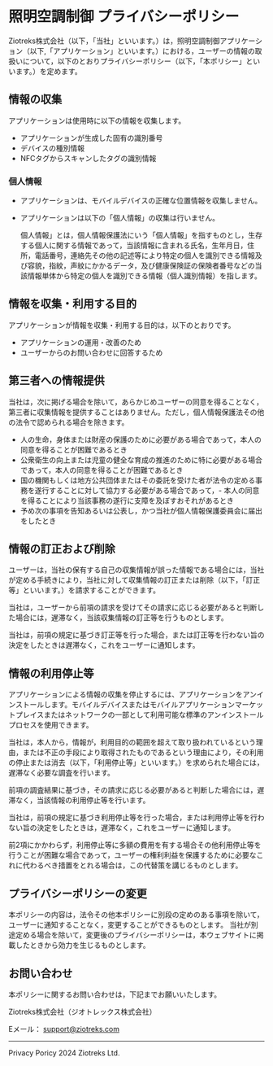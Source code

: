 # 照明空調制御 プライバシーポリシー
Ziotreks株式会社（以下，「当社」といいます。）は，照明空調制御アプリケーション（以下,「アプリケーション」といいます。）における，ユーザーの情報の取扱いについて，以下のとおりプライバシーポリシー（以下，「本ポリシー」といいます。）を定めます。

## 情報の収集
アプリケーションは使用時に以下の情報を収集します。

- アプリケーションが生成した固有の識別番号
- デバイスの種別情報
- NFCタグからスキャンしたタグの識別情報

### 個人情報
- アプリケーションは、モバイルデバイスの正確な位置情報を収集しません。
- アプリケーションは以下の「個人情報」の収集は行いません。

    個人情報」とは，個人情報保護法にいう「個人情報」を指すものとし，生存する個人に関する情報であって，当該情報に含まれる氏名，生年月日，住所，電話番号，連絡先その他の記述等により特定の個人を識別できる情報及び容貌，指紋，声紋にかかるデータ，及び健康保険証の保険者番号などの当該情報単体から特定の個人を識別できる情報（個人識別情報）を指します。


## 情報を収集・利用する目的
アプリケーションが情報を収集・利用する目的は，以下のとおりです。

- アプリケーションの運用・改善のため
- ユーザーからのお問い合わせに回答するため


## 第三者への情報提供
当社は，次に掲げる場合を除いて，あらかじめユーザーの同意を得ることなく，第三者に収集情報を提供することはありません。ただし，個人情報保護法その他の法令で認められる場合を除きます。

- 人の生命，身体または財産の保護のために必要がある場合であって，本人の同意を得ることが困難であるとき
- 公衆衛生の向上または児童の健全な育成の推進のために特に必要がある場合であって，本人の同意を得ることが困難であるとき
- 国の機関もしくは地方公共団体またはその委託を受けた者が法令の定める事務を遂行することに対して協力する必要がある場合であって，- 本人の同意を得ることにより当該事務の遂行に支障を及ぼすおそれがあるとき
- 予め次の事項を告知あるいは公表し，かつ当社が個人情報保護委員会に届出をしたとき

## 情報の訂正および削除
ユーザーは，当社の保有する自己の収集情報が誤った情報である場合には，当社が定める手続きにより，当社に対して収集情報の訂正または削除（以下，「訂正等」といいます。）を請求することができます。

当社は，ユーザーから前項の請求を受けてその請求に応じる必要があると判断した場合には，遅滞なく，当該収集情報の訂正等を行うものとします。

当社は，前項の規定に基づき訂正等を行った場合，または訂正等を行わない旨の決定をしたときは遅滞なく，これをユーザーに通知します。

## 情報の利用停止等
アプリケーションによる情報の収集を停止するには、アプリケーションをアンインストールします。モバイルデバイスまたはモバイルアプリケーションマーケットプレイスまたはネットワークの一部として利用可能な標準のアンインストールプロセスを使用できます。

当社は，本人から，情報が，利用目的の範囲を超えて取り扱われているという理由，または不正の手段により取得されたものであるという理由により，その利用の停止または消去（以下，「利用停止等」といいます。）を求められた場合には，遅滞なく必要な調査を行います。

前項の調査結果に基づき，その請求に応じる必要があると判断した場合には，遅滞なく，当該情報の利用停止等を行います。

当社は，前項の規定に基づき利用停止等を行った場合，または利用停止等を行わない旨の決定をしたときは，遅滞なく，これをユーザーに通知します。

前2項にかかわらず，利用停止等に多額の費用を有する場合その他利用停止等を行うことが困難な場合であって，ユーザーの権利利益を保護するために必要なこれに代わるべき措置をとれる場合は，この代替策を講じるものとします。

## プライバシーポリシーの変更
本ポリシーの内容は，法令その他本ポリシーに別段の定めのある事項を除いて，ユーザーに通知することなく，変更することができるものとします。
当社が別途定める場合を除いて，変更後のプライバシーポリシーは，本ウェブサイトに掲載したときから効力を生じるものとします。

## お問い合わせ
本ポリシーに関するお問い合わせは，下記までお願いいたします。

Ziotreks株式会社（ジオトレックス株式会社）

Eメール： support@ziotreks.com


------
Privacy Poricy 2024 Ziotreks Ltd.
